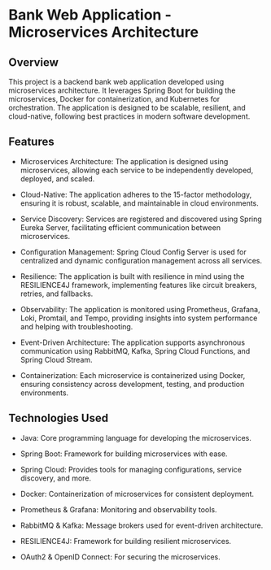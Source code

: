 
# Bank Web Application - Microservices Architecture
## Overview

This project is a backend bank web application developed using microservices architecture. It leverages Spring Boot for building the microservices, Docker for containerization, and Kubernetes for orchestration. The application is designed to be scalable, resilient, and cloud-native, following best practices in modern software development.

## Features

* Microservices Architecture: The application is designed using microservices, allowing each service to be independently developed, deployed, and scaled.

* Cloud-Native: The application adheres to the 15-factor methodology, ensuring it is robust, scalable, and maintainable in cloud environments.

* Service Discovery: Services are registered and discovered using Spring Eureka Server, facilitating efficient communication between microservices.

* Configuration Management: Spring Cloud Config Server is used for centralized and dynamic configuration management across all services.

* Resilience: The application is built with resilience in mind using the RESILIENCE4J framework, implementing features like circuit breakers, retries, and fallbacks.

* Observability: The application is monitored using Prometheus, Grafana, Loki, Promtail, and Tempo, providing insights into system performance and helping with troubleshooting.

* Event-Driven Architecture: The application supports asynchronous communication using RabbitMQ, Kafka, Spring Cloud Functions, and Spring Cloud Stream.

* Containerization: Each microservice is containerized using Docker, ensuring consistency across development, testing, and production environments.



## Technologies Used

    
* Java: Core programming language for developing the microservices.
    
* Spring Boot: Framework for building microservices with ease.
    
* Spring Cloud: Provides tools for managing configurations, service discovery, and more.
    
* Docker: Containerization of microservices for consistent deployment.
    
* Prometheus & Grafana: Monitoring and observability tools.
    
* RabbitMQ & Kafka: Message brokers used for event-driven architecture.
    
* RESILIENCE4J: Framework for building resilient microservices.
    
* OAuth2 & OpenID Connect: For securing the microservices.
